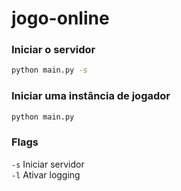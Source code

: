 # jogo-online

### Iniciar o servidor
```bash
python main.py -s
```

### Iniciar uma instância de jogador
```bash
python main.py
```

### Flags
``-s`` Iniciar servidor  
``-l`` Ativar logging
